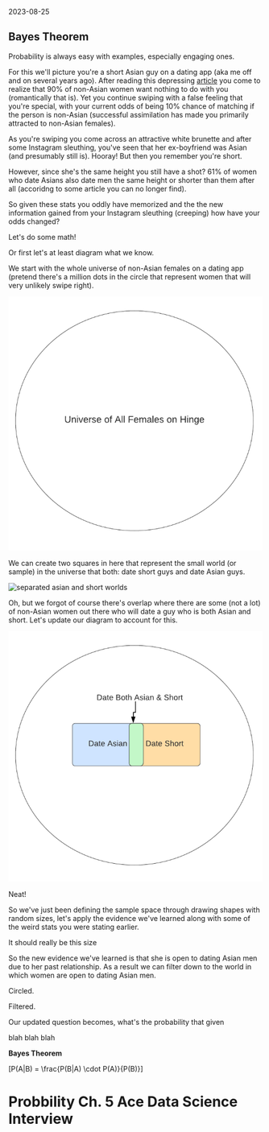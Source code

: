 2023-08-25

## Bayes Theorem


Probability is always easy with examples, especially engaging ones.

For this we'll picture you're a short Asian guy on a dating app (aka me off and on several years ago). After reading this depressing [article](https://theconversation.com/asian-guys-stereotyped-and-excluded-in-online-dating-130855) you come to realize that 90% of non-Asian women want nothing to do with you (romantically that is). Yet you continue swiping with a false feeling that you're special, with your current odds of being 10% chance of matching if the person is non-Asian (successful assimilation has made you primarily attracted to non-Asian females).


As you're swiping you come across an attractive white brunette and after some Instagram sleuthing, you've seen that her ex-boyfriend was Asian (and presumably still is). Hooray! But then you remember you're short.

However, since she's the same height you still have a shot? 61% of women who date Asians also date men the same height or shorter than them after all (accoridng to some article you can no longer find).

So given these stats you oddly have memorized and the the new information gained from your Instagram sleuthing (creeping) how have your odds changed?

Let's do some math! 

Or first let's at least diagram what we know.

We start with the whole universe of non-Asian females on a dating app (pretend there's a million dots in the circle that represent women that will very unlikely swipe right).


![universe of females dating on hinge](/docs/assets/2023-09-05/0-universe.png)



We can create two squares in here that represent the small world (or sample) in the universe that both: date short guys and date Asian guys.

![separated asian and short worlds](/docs/assets/2023-09-05/1-separated_asian_n_short.png)


Oh, but we forgot of course there's overlap where there are some (not a lot) of non-Asian women out there who will date a guy who is both Asian and short. Let's update our diagram to account for this. 

![joined asian and short worlds](/docs/assets/2023-09-05/2-asian_short_overlap.png)

Neat!

So we've just been defining the sample space through drawing shapes with random sizes, let's apply the evidence we've learned along with some of the weird stats you were stating earlier.

It should really be this size

So the new evidence we've learned is that she is open to dating Asian men due to her past relationship. As a result we can filter down to the world in which women are open to dating Asian men. 

Circled.

Filtered.

Our updated question becomes, what's the probability that given 


blah blah blah


**Bayes Theorem**

\[P(A|B) = \frac{P(B|A) \cdot P(A)}{P(B)}\]




# Probbility Ch. 5 Ace Data Science Interview



